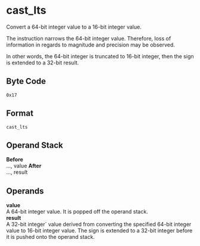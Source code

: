 # cast_lts

Convert a 64-bit integer value to a 16-bit integer value.

The instruction narrows the 64-bit integer value. Therefore, loss of
information in regards to magnitude and precision may be observed.

In other words, the 64-bit integer is truncated to 16-bit integer, then
the sign is extended to a 32-bit result.

## Byte Code
```
0x17
```

## Format
```
cast_lts
```

## Operand Stack
**Before**  
    ..., value
**After**  
    ..., result

## Operands
**value**  
    A 64-bit integer value. It is popped off the operand stack.  
**result**  
    A 32-bit integer` value derived from converting the specified
    64-bit integer value to 16-bit integer value. The sign is extended to
    a 32-bit integer before it is pushed onto the operand stack.